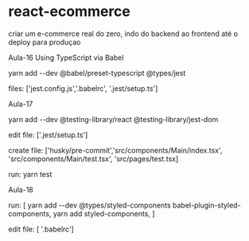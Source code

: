 # react-ecommerce
criar um e-commerce real do zero, indo do backend ao frontend até o deploy para produçao

Aula-16 Using TypeScript via Babel

yarn add --dev @babel/preset-typescript @types/jest

files: ['jest.config.js','.babelrc', '.jest/setup.ts']

Aula-17

yarn add --dev @testing-library/react @testing-library/jest-dom

edit file: ['.jest/setup.ts']

create file: ['husky/pre-commit','src/components/Main/index.tsx', 'src/components/Main/test.tsx', 'src/pages/test.tsx]

run: yarn test

Aula-18

run: [
  yarn add --dev @types/styled-components babel-plugin-styled-components,
  yarn add styled-components,
]

edit file: [ '.babelrc']
